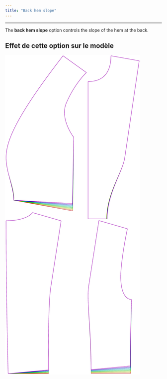 ```yaml
---
title: "Back hem slope"
---
```


***

The **back hem slope** option controls the slope of the hem at the back.

## Effet de cette option sur le modèle

![Cette image montre l'effet de cette option en superposant plusieurs variantes qui ont une valeur différente pour cette option](noble_backhemslope_sample.svg "Effet de cette option sur le modèle")
